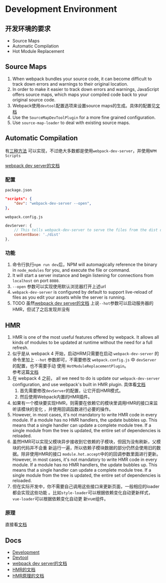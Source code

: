# Development Environment

## 开发环境的要求
* Source Maps
* Automatic Compilation
* Hot Module Replacement


## Source Maps
1. When webpack bundles your source code, it can become difficult to track down
errors and warnings to their original location.
2. In order to make it easier to track down errors and warnings, JavaScript
offers source maps, which maps your compiled code back to your original source
code.
3. Webpack使用`devtool`配置选项来设置source maps的生成。具体的配置见[文档](https://webpack.js.org/configuration/devtool/)
4. Use the `SourceMapDevToolPlugin` for a more fine grained configuration.
5. Use `source-map-loader` to deal with existing source maps.


## Automatic Compilation
有[三种方法](https://webpack.js.org/guides/development/#choosing-a-development-tool)
可以实现，不过绝大多数都是使用`webpack-dev-server`，并使用`NPM Scripts`

[webpack dev server的文档](https://github.com/webpack/docs/wiki/webpack-dev-server)
### 配置
`package.json`
```json
"scripts": {
    "dev": "webpack-dev-server --open",
},
```

`webpack.config.js`
```js
devServer: {
    // This tells webpack-dev-server to serve the files from the dist directory
    contentBase: './dist'
},
```

### 功能
1. 命令行执行`npm run dev`后，NPM will automagically reference the binary in
`node_modules` for you, and execute the file or command.
2. It will start a server instance and begin listening for connections from
`localhost` on port `8080`.
3. `--open` 参数可以实现使用默认浏览器打开上述url
4. `webpack-dev-server` is configured by default to support live-reload of files
as you edit your assets while the server is running.
5. TODO 虽然[webpack dev server的文档](https://github.com/webpack/docs/wiki/webpack-dev-server)
上说`--hot`参数可以启动服务器的HMR，但试了之后发现并没有


## HMR
1. HMR is one of the most useful features offered by webpack. It allows all
kinds of modules to be updated at runtime without the need for a full refresh.
2. 似乎是从 webpack 4 开始，启动HRM只需要在启动 `webpack-dev-server` 的命令里加上
`--hot` 参数即可，不需要修改 `webpack.config.js` 中 `devServer` 的配置，也不需要手动
使用 `HotModuleReplacementPlugin`。  
参考这篇[文档](https://github.com/webpack/docs/wiki/webpack-dev-server#hot-module-replacement)
3. 在 webpack 4 之前， all we need to do is update our `webpack-dev-server`
configuration, and use webpack's built in HMR plugin. 具体看[文档](https://webpack.js.org/guides/hot-module-replacement/#enabling-hmr)
    1.  首先需要修改`devServer`的配置，让它开启HMR模式。
    2. 然后使用Webpack内置的HMR插件。
4. 如果有一个模块要实现HMR，则需要在依赖它的模块里调用HMR的接口来监听该模块的变化
，并使用回调函数进行必要的操作。
5. However, in most cases, it's not mandatory to write HMR code in every module.
If a module has no HMR handlers, the update bubbles up. This means that a single
 handler can update a complete module tree. If a single module from the tree is
updated, the entire set of dependencies is reloaded.
6. 虽然HMR可以实现父模块异步接收到它依赖的子模块，但因为没有刷新，父模块的代码并不会重
新运行一遍，所以依赖子模块数据的部分仍然会使用旧的数据。除非使用HMR的接口
`module.hot.accept`中的的回调参数里面进行更新。However, in most cases, it's not
mandatory to write HMR code in every module. If a module has no HMR handlers,
the update bubbles up. This means that a single handler can update a complete
module tree. If a single module from the tree is updated, the entire set of
dependencies is reloaded.
7. 但在实际开发中，你不需要自己调用这些接口来更新页面，一般相应的loader都会实现这些功能
。比如`style-loader`可以根据依赖变化自动更新样式，`vue-loader`可以根据依赖变化自动更
新vue组件。

### 原理
直接看[文档](https://webpack.js.org/concepts/hot-module-replacement/)


## Docs
* [Development](https://webpack.js.org/guides/development/)
* [Devtool](https://webpack.js.org/configuration/devtool/)
* [webpack dev server的文档](https://github.com/webpack/docs/wiki/webpack-dev-server)
* [HMR的文档](https://www.webpackjs.com/guides/hot-module-replacement/)
* [HMR原理的文档](https://webpack.js.org/concepts/hot-module-replacement/)
